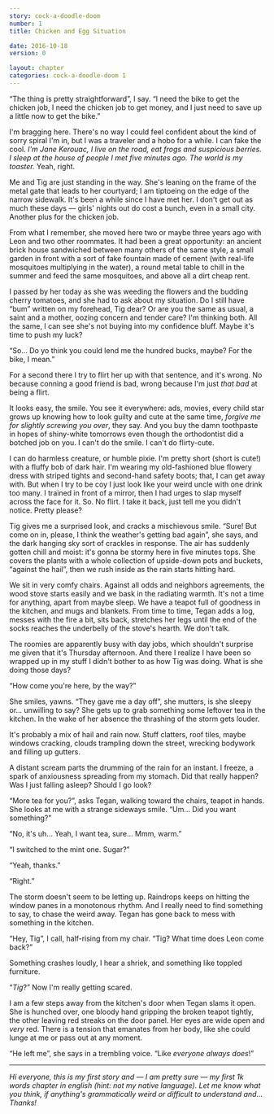 ```yaml
---
story: cock-a-doodle-doom
number: 1
title: Chicken and Egg Situation

date: 2016-10-18
version: 0

layout: chapter
categories: cock-a-doodle-doom 1
---
```

“The thing is pretty straightforward”, I say. “I need the bike to get the chicken job, I need the chicken job to get money, and I just need to save up a little now to get the bike.”

I'm bragging here. There's no way I could feel confident about the kind of sorry spiral I'm in, but I was a traveler and a hobo for a while. I can fake the cool. *I'm Jane Kerouac, I live on the road, eat frogs and suspicious berries. I sleep at the house of people I met five minutes ago. The world is my toaster.* Yeah, right.

Me and Tig are just standing in the way. She's leaning on the frame of the metal gate that leads to her courtyard; I am tiptoeing on the edge of the narrow sidewalk. It's been a while since I have met her. I don't get out as much these days — girls' nights out do cost a bunch, even in a small city. Another plus for the chicken job.

From what I remember, she moved here two or maybe three years ago with Leon and two other roommates. It had been a great opportunity: an ancient brick house sandwiched between many others of the same style, a small garden in front with a sort of fake fountain made of cement (with real-life mosquitoes multiplying in the water), a round metal table to chill in the summer and feed the same mosquitoes, and above all a dirt cheap rent.

I passed by her today as she was weeding the flowers and the budding cherry tomatoes, and she had to ask about my situation. Do I still have “bum” written on my forehead, Tig dear? Or are you the same as usual, a saint and a mother, oozing concern and tender care? I'm thinking both. All the same, I can see she's not buying into my confidence bluff. Maybe it's time to push my luck?

“So… Do yo think you could lend me the hundred bucks, maybe? For the bike, I mean.”

For a second there I try to flirt her up with that sentence, and it's wrong. No because conning a good friend is bad, wrong because I'm just *that bad* at being a flirt.

It looks easy, the smile. You see it everywhere: ads, movies, every child star grows up knowing how to look guilty and cute at the same time, *forgive me for slightly screwing you over*, they say. And you buy the damn toothpaste in hopes of shiny-white tomorrows even though the orthodontist did a botched job on you. I can't do the smile. I can't do flirty-cute.

I can do harmless creature, or humble pixie. I'm pretty short (short is cute!) with a fluffy bob of dark hair. I'm wearing my old-fashioned blue flowery dress with striped tights and second-hand safety boots; that, I can get away with. But when I try to be coy I just look like your weird uncle with one drink too many. I trained in front of a mirror, then I had urges to slap myself across the face for it. So. No flirt. I take it back, just tell me you didn't notice. Pretty please?

Tig gives me a surprised look, and cracks a mischievous smile. “Sure! But come on in, please, I think the weather's getting bad again”, she says, and the dark hanging sky sort of crackles in response. The air has suddenly gotten chill and moist: it's gonna be stormy here in five minutes tops. She covers the plants with a whole collection of upside-down pots and buckets, “against the hail”, then we rush inside as the rain starts hitting hard.

We sit in very comfy chairs. Against all odds and neighbors agreements, the wood stove starts easily and we bask in the radiating warmth. It's not a time for anything, apart from maybe sleep. We have a teapot full of goodness in the kitchen, and mugs and blankets. From time to time, Tegan adds a log, messes with the fire a bit, sits back, stretches her legs until the end of the socks reaches the underbelly of the stove's hearth. We don't talk.

The roomies are apparently busy with day jobs, which shouldn't surprise me given that it's Thursday afternoon. And there I realize I have been so wrapped up in my stuff I didn't bother to as how Tig was doing. What is she doing those days?

“How come you're here, by the way?”

She smiles, yawns. “They gave me a day off”, she mutters, is she sleepy or… unwilling to say? She gets up to grab something some leftover tea in the kitchen. In the wake of her absence the thrashing of the storm gets louder.

It's probably a mix of hail and rain now. Stuff clatters, roof tiles, maybe windows cracking, clouds trampling down the street, wrecking bodywork and filling up gutters.

A distant scream parts the drumming of the rain for an instant. I freeze, a spark of anxiousness spreading from my stomach. Did that really happen? Was I just falling asleep? Should I go look?

“More tea for you?”, asks Tegan, walking toward the chairs, teapot in hands. She looks at me with a strange sideways smile. “Um… Did you want something?”

“No, it's uh… Yeah, I want tea, sure… Mmm, warm.”

“I switched to the mint one. Sugar?”

“Yeah, thanks.”

“Right.”

The storm doesn't seem to be letting up. Raindrops keeps on hitting the window panes in a monotonous rhythm. And I really need to find something to say, to chase the weird away. Tegan has gone back to mess with something in the kitchen.

“Hey, Tig”, I call, half-rising from my chair. “Tig? What time does Leon come back?”

Something crashes loudly, I hear a shriek, and something like toppled furniture.

“*Tig*?” Now I'm really getting scared.

I am a few steps away from the kitchen's door when Tegan slams it open. She is hunched over, one bloody hand gripping the broken teapot tightly, the other leaving red streaks on the door panel. Her eyes are wide open and *very* red. There is a tension that emanates from her body, like she could lunge at me or pass out at any moment.

“He left me”, she says in a trembling voice. “Like *everyone always does*!”

***

*Hi everyone, this is my first story and — I am pretty sure — my first 1k words chapter in english (hint: not my native language). Let me know what you think, if anything's grammatically weird or difficult to understand and… Thanks!*
